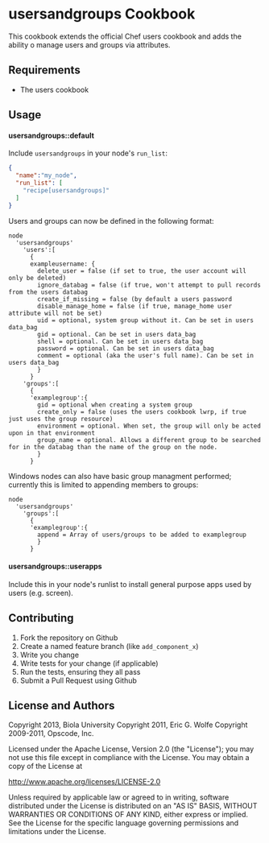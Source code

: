 usersandgroups Cookbook
=======================

This cookbook extends the official Chef users cookbook and adds the ability o manage users and groups via attributes.

Requirements
------------

- The users cookbook


Usage
-----
#### usersandgroups::default

Include `usersandgroups` in your node's `run_list`:

```json
{
  "name":"my_node",
  "run_list": [
    "recipe[usersandgroups]"
  ]
}
```

Users and groups can now be defined in the following format:
```
node
  'usersandgroups'
    'users':[
      {
      exampleusername: {
        delete_user = false (if set to true, the user account will only be deleted)
        ignore_databag = false (if true, won't attempt to pull records from the users databag
        create_if_missing = false (by default a users password 
        disable_manage_home = false (if true, manage_home user attribute will not be set)
        uid = optional, system group without it. Can be set in users data_bag
        gid = optional. Can be set in users data_bag
        shell = optional. Can be set in users data_bag
        password = optional. Can be set in users data_bag
        comment = optional (aka the user's full name). Can be set in users data_bag
        }
      }
    'groups':[
      {
      'examplegroup':{
        gid = optional when creating a system group
        create_only = false (uses the users cookbook lwrp, if true just uses the group resource)
        environment = optional. When set, the group will only be acted upon in that environment
        group_name = optional. Allows a different group to be searched for in the databag than the name of the group on the node.
        }
      }
```

Windows nodes can also have basic group managment performed; currently this is limited to appending members to groups:
```
node
  'usersandgroups'
    'groups':[
      {
      'examplegroup':{
        append = Array of users/groups to be added to examplegroup
        }
      }
```

#### usersandgroups::userapps

Include this in your node's runlist to install general purpose apps used by users (e.g. screen).

Contributing
------------

1. Fork the repository on Github
2. Create a named feature branch (like `add_component_x`)
3. Write you change
4. Write tests for your change (if applicable)
5. Run the tests, ensuring they all pass
6. Submit a Pull Request using Github

License and Authors
-------------------
Copyright 2013, Biola University
Copyright 2011, Eric G. Wolfe
Copyright 2009-2011, Opscode, Inc.

Licensed under the Apache License, Version 2.0 (the "License");
you may not use this file except in compliance with the License.
You may obtain a copy of the License at
 
http://www.apache.org/licenses/LICENSE-2.0
 
Unless required by applicable law or agreed to in writing, software
distributed under the License is distributed on an "AS IS" BASIS,
WITHOUT WARRANTIES OR CONDITIONS OF ANY KIND, either express or implied.
See the License for the specific language governing permissions and
limitations under the License.


